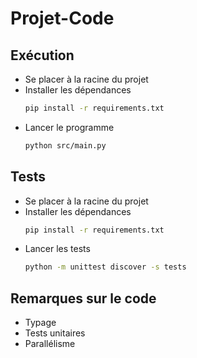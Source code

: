 # Projet-Code

## Exécution

- Se placer à la racine du projet
- Installer les dépendances
    ```bash
    pip install -r requirements.txt
    ```
- Lancer le programme
    ```bash
    python src/main.py
    ```

## Tests

- Se placer à la racine du projet
- Installer les dépendances
    ```bash
    pip install -r requirements.txt
    ```
- Lancer les tests
    ```bash
    python -m unittest discover -s tests
    ```

## Remarques sur le code

- Typage
- Tests unitaires
- Parallélisme

